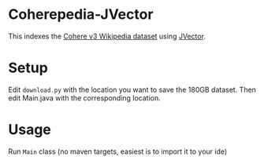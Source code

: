 # Coherepedia-JVector

This indexes the [Cohere v3 Wikipedia dataset](https://huggingface.co/datasets/Cohere/wikipedia-2023-11-embed-multilingual-v3) using [JVector](https://github.com/jbellis/jvector).

# Setup

Edit `download.py` with the location you want to save the 180GB dataset.
Then edit Main.java with the corresponding location.

# Usage

Run `Main` class (no maven targets, easiest is to import it to your ide)
